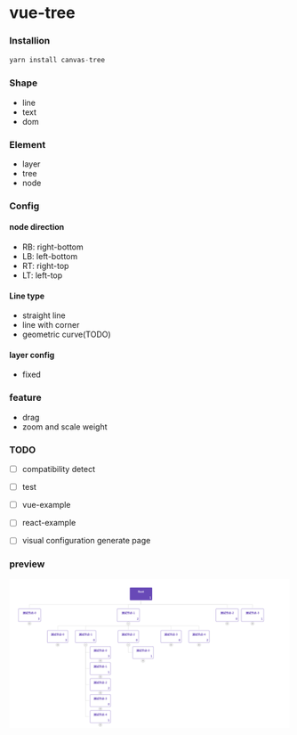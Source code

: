 # vue-tree

### Installion
```js
yarn install canvas-tree
```

### Shape
* line
* text
* dom

### Element
* layer
* tree
* node

### Config
#### node direction
  * RB: right-bottom
  * LB: left-bottom
  * RT: right-top
  * LT: left-top
#### Line type
  * straight line
  * line with corner
  * geometric curve(TODO)
#### layer config
  * fixed


### feature
* drag
* zoom and scale weight

### TODO
 * [ ] compatibility detect
 * [ ] test
 * [ ] vue-example
 * [ ] react-example
 * [ ] visual configuration generate page
 

### preview
![preview](https://raw.githubusercontent.com/YouHan26/vue-tree/master/image.png)
